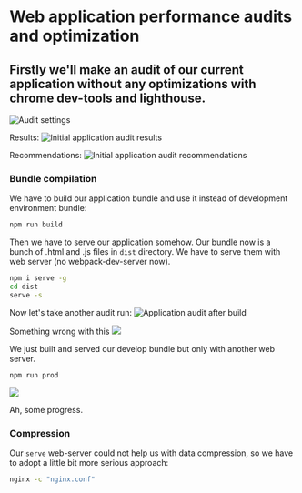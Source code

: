 # Web application performance audits and optimization

## Firstly we'll make an audit of our current application without any optimizations with chrome dev-tools and lighthouse.

![Audit settings](/images/audit_settings.png)


Results:
![Initial application audit results](/images/before_optimization.png)

Recommendations:
![Initial application audit recommendations](/images/before_optimization_recommendations.png)


### Bundle compilation

We have to build our application bundle and use it instead of development environment bundle:

```sh
npm run build
```

Then we have to serve our application somehow. Our bundle now is a bunch of .html and .js files in `dist` directory. We have to serve them with web server (no webpack-dev-server now).

```sh
npm i serve -g
cd dist
serve -s
```

Now let's take another audit run:
![Application audit after build](/images/after_serve.png)


Something wrong with this
![](/images/hmm.jpg)


We just built and served our develop bundle but only with another web server.


```sh
npm run prod
```


![](/images/after_prod.png)

Ah, some progress. 



### Compression

Our `serve` web-server could not help us with data compression, so we have to adopt a little bit more serious approach:

```sh
nginx -c "nginx.conf"
```

















